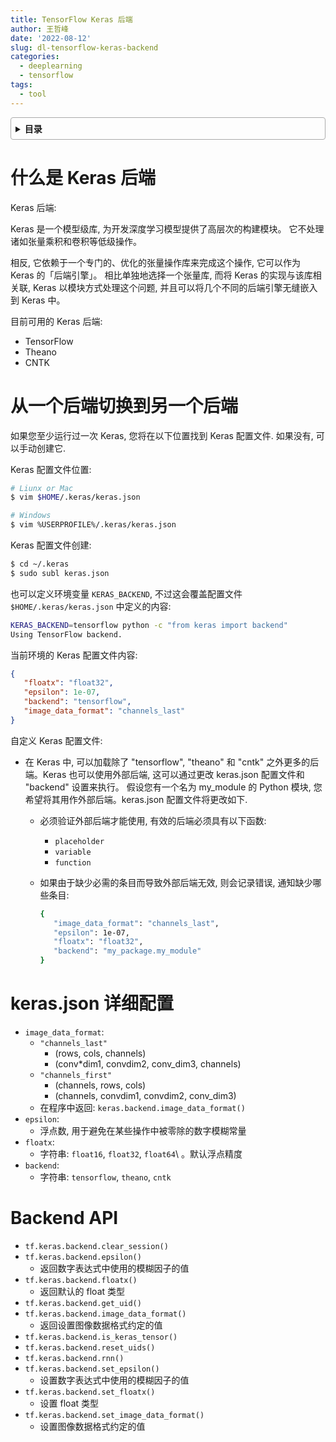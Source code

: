 ```yaml
---
title: TensorFlow Keras 后端
author: 王哲峰
date: '2022-08-12'
slug: dl-tensorflow-keras-backend
categories:
  - deeplearning
  - tensorflow
tags:
  - tool
---
```


<style>
details {
    border: 1px solid #aaa;
    border-radius: 4px;
    padding: .5em .5em 0;
}
summary {
    font-weight: bold;
    margin: -.5em -.5em 0;
    padding: .5em;
}
details[open] {
    padding: .5em;
}
details[open] summary {
    border-bottom: 1px solid #aaa;
    margin-bottom: .5em;
}
</style>

<details><summary>目录</summary><p>

- [什么是 Keras 后端](#什么是-keras-后端)
- [从一个后端切换到另一个后端](#从一个后端切换到另一个后端)
- [keras.json 详细配置](#kerasjson-详细配置)
- [Backend API](#backend-api)
</p></details><p></p>

# 什么是 Keras 后端

Keras 后端:

   Keras 是一个模型级库, 为开发深度学习模型提供了高层次的构建模块。
   它不处理诸如张量乘积和卷积等低级操作。
   
   相反, 它依赖于一个专门的、优化的张量操作库来完成这个操作, 它可以作为 Keras 的「后端引擎」。
   相比单独地选择一个张量库, 而将 Keras 的实现与该库相关联, Keras 以模块方式处理这个问题, 
   并且可以将几个不同的后端引擎无缝嵌入到 Keras 中。

目前可用的 Keras 后端:

   - TensorFlow
   - Theano
   - CNTK

# 从一个后端切换到另一个后端

如果您至少运行过一次 Keras, 您将在以下位置找到 Keras 配置文件. 如果没有, 可以手动创建它.

Keras 配置文件位置:

```bash
# Liunx or Mac
$ vim $HOME/.keras/keras.json

# Windows
$ vim %USERPROFILE%/.keras/keras.json
```

Keras 配置文件创建:

```bash
$ cd ~/.keras
$ sudo subl keras.json
```

也可以定义环境变量 `KERAS_BACKEND`, 不过这会覆盖配置文件 `$HOME/.keras/keras.json` 中定义的内容:

```bash
KERAS_BACKEND=tensorflow python -c "from keras import backend" 
Using TensorFlow backend.
```

当前环境的 Keras 配置文件内容:


```json
{
   "floatx": "float32",
   "epsilon": 1e-07,
   "backend": "tensorflow",
   "image_data_format": "channels_last"
}
```

自定义 Keras 配置文件:

 - 在 Keras 中, 可以加载除了 "tensorflow", "theano" 和 "cntk"
    之外更多的后端。Keras 也可以使用外部后端, 这可以通过更改 keras.json
    配置文件和 "backend" 设置来执行。 假设您有一个名为 my_module 的 Python
    模块, 您希望将其用作外部后端。keras.json 配置文件将更改如下.
    - 必须验证外部后端才能使用, 有效的后端必须具有以下函数:

       - `placeholder`
       - `variable`
       - `function`

    - 如果由于缺少必需的条目而导致外部后端无效, 则会记录错误, 通知缺少哪些条目:

       ```bash
       {
          "image_data_format": "channels_last",
          "epsilon": 1e-07,
          "floatx": "float32",
          "backend": "my_package.my_module"
       }
       ```

# keras.json 详细配置

- `image_data_format`:
   - `"channels_last"`
      - (rows, cols, channels)
      - (conv*dim1, convdim2, conv_dim3, channels)
   - `"channels_first"`
      - (channels, rows, cols)
      - (channels, convdim1, convdim2, conv_dim3)
   - 在程序中返回: `keras.backend.image_data_format()`
- `epsilon`:
   - 浮点数, 用于避免在某些操作中被零除的数字模糊常量
- `floatx`:
   - 字符串: `float16`, `float32`, `float64`\ 。默认浮点精度
- `backend`:
   - 字符串: `tensorflow`, `theano`, `cntk`

# Backend API

* `tf.keras.backend.clear_session()`
* `tf.keras.backend.epsilon()`
    - 返回数字表达式中使用的模糊因子的值
* `tf.keras.backend.floatx()`
    - 返回默认的 float 类型
* `tf.keras.backend.get_uid()`
* `tf.keras.backend.image_data_format()`
    - 返回设置图像数据格式约定的值
* `tf.keras.backend.is_keras_tensor()`
* `tf.keras.backend.reset_uids()`
* `tf.keras.backend.rnn()`
* `tf.keras.backend.set_epsilon()`
    - 设置数字表达式中使用的模糊因子的值
* `tf.keras.backend.set_floatx()`
    - 设置 float 类型
* `tf.keras.backend.set_image_data_format()`
    - 设置图像数据格式约定的值

